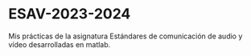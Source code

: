 # ESAV-2023-2024
Mis prácticas de la asignatura Estándares de comunicación de audio y vídeo desarrolladas en matlab.
